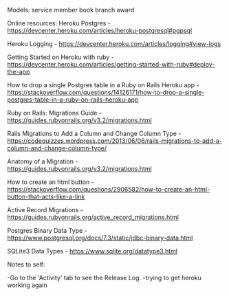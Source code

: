 Models:
service member
book
branch
award

Online resources:
Heroku Postgres - https://devcenter.heroku.com/articles/heroku-postgresql#pgpsql

Heroku Logging - https://devcenter.heroku.com/articles/logging#view-logs

Getting Started on Heroku with ruby - https://devcenter.heroku.com/articles/getting-started-with-ruby#deploy-the-app

How to drop a single Postgres table in a Ruby on Rails Heroku app - https://stackoverflow.com/questions/14126171/how-to-drop-a-single-postgres-table-in-a-ruby-on-rails-heroku-app

Ruby on Rails: Migrations Guide - https://guides.rubyonrails.org/v3.2/migrations.html

Rails Migrations to Add a Column and Change Column Type - https://codequizzes.wordpress.com/2013/06/06/rails-migrations-to-add-a-column-and-change-column-type/

Anatomy of a Migration - https://guides.rubyonrails.org/v3.2/migrations.html

How to create an html button - https://stackoverflow.com/questions/2906582/how-to-create-an-html-button-that-acts-like-a-link

Active Record Migrations - https://guides.rubyonrails.org/active_record_migrations.html

Postgres Binary Data Type - https://www.postgresql.org/docs/7.3/static/jdbc-binary-data.html

SQLite3 Data Types - https://www.sqlite.org/datatype3.html




Notes to self:

-Go to the 'Activity' tab to see the Release Log.
-trying to get heroku working again
